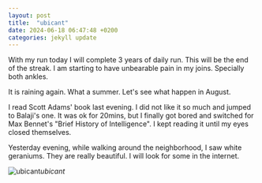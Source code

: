 ```yaml
---
layout: post
title:  "ubicant"
date: 2024-06-18 06:47:48 +0200
categories: jekyll update
---
```


With my run today I will complete 3 years of daily run. This will be the end of the streak. I am starting to have unbearable pain in my joins. Specially both ankles.  

It is raining again. What a summer. Let's see what happen in August.   

I read Scott Adams' book last evening. I did not like it so much and jumped to Balaji's one. It was ok for 20mins, but I finally got bored and switched for Max Bennet's "Brief History of Intelligence". I kept reading it until my eyes closed themselves.   

Yesterday evening, while walking around the neighborhood, I saw white geraniums. They are really beautiful. I will look for some in the internet.  






![ubicant]()*ubicant*&nbsp;



[jekyll-docs]: https://jekyllrb.com/docs/home
[jekyll-gh]:   https://github.com/jekyll/jekyll
[jekyll-talk]: https://talk.jekyllrb.com/
